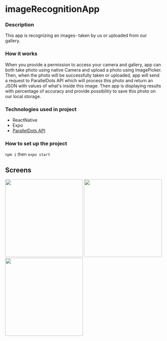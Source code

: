 # imageRecognitionApp

### Description 
This app is recognizing an images- taken by us or uploaded from our gallery.

### How it works
When you provide a permission to access your camera and gallery, app can both take photo using native Camera and upload a photo using ImagePicker. Then, when the photo will be successfully taken or uploaded, app will send a request to ParallelDots API which will process this photo and return an JSON with values of what's inside this image. Then app is displaying results with percentage of accuracy and provide possibility to save this photo on our local storage.

### Technologies used in project
* ReactNative
* Expo
* [ParallelDots API](https://www.paralleldots.com)

### How to set up the project
``` npm i ``` 
then
``` expo start ```

## Screens
<img src="https://i.ibb.co/1qsWqsg/1.png" width=250 /> <img src="https://i.ibb.co/kh8Z4Kd/3.png" width=250 /> <img src="https://i.ibb.co/FV5YwB6/2.png" width=250 />




